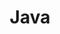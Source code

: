 ---
title: "Java"
layout: category
permalink: /categories/Java/
author_profile: true
taxonomy: Java
sidebar:
    nav: "sidebar"


---